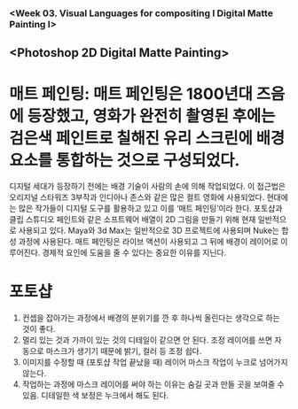 ### <Week 03. Visual Languages for compositing I Digital Matte Painting I>

## <Photoshop 2D Digital Matte Painting>

# 매트 페인팅: 매트 페인팅은 1800년대 즈음에 등장했고, 영화가 완전히 촬영된 후에는 검은색 페인트로 칠해진 유리 스크린에 배경 요소를 통합하는 것으로 구성되었다. 
디지털 세대가 등장하기 전에는 배경 기술이 사람의 손에 의해 작업되었다. 이 접근법은 오리지널 스타워즈 3부작과 인디아나 존스와 같은 많은 컬트 영화에 사용되었다. 
현대에는 많은 작가들이 디지털 도구를 활용하고 있고 이를 ‘매트 페인팅’이라 한다. 포토샵과 클립 스튜디오 페인트와 같은 소프트웨어 배열이 2D 그림을 만들기 위해 현재 일반적으로 사용되고 있다. 
Maya와 3d Max는 일반적으로 3D 프로젝트에 사용되며 Nuke는 합성 과정에 사용된다. 매트 페인팅은 라이브 액션이 사용되고 그 뒤에 배경이 레이어로 이루어진다. 
경제적 요인에 도움을 줄 수 있다는 중요한 이유를 지닌다. 

# 포토샵
1) 컨셉을 잡아가는 과정에서 배경의 분위기를 깐 후 하나씩 올린다는 생각으로 하는 것이 좋다.
2) 멀리 있는 것과 가까이 있는 것의 디테일이 같으면 안 된다. 조정 레이어를 쓰면 자동으로 마스크가 생기기 때문에 밝기, 컬러 등 조정 쉽다.
3) 이미지를 수정할 때 (포토샵 작업 끝났을 때) 레이어 마스크 작업이 누크로 넘어가지 않는다. 
4) 작업하는 과정에 마스크 레이어를 써야 하는 이유는 숨길 곳과 만들 곳을 보여줄 수 있음. 디테일한 색 보정은 누크에서 해도 된다.

